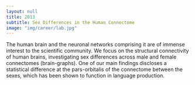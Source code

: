 ```yaml
---
layout: null
title: 2013
subtitle: Sex Differences in the Human Connectome
image: "img/career/lab.jpg"
---
```

The human brain and the neuronal networks comprising it are of immense interest to the scientific community.
We focus on the structural connectivity of human brains, investigating sex differences across male and female
connectomes (brain-graphs). One of our main findings discloses a statistical difference at the pars-orbitalis 
of the connectome between the sexes, which has been shown to function in language production.
